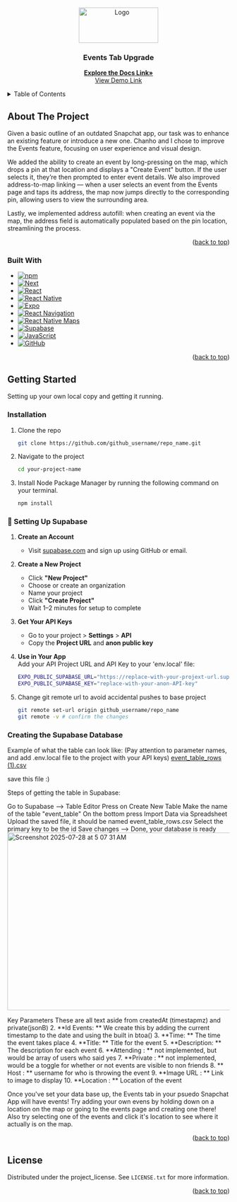 <a id="readme-top"></a>

<!-- PROJECT LOGO -->
<br />
<div align="center">
  <a href="https://github.com/github_username/repo_name">
    <img src="https://github.com/user-attachments/assets/f611c2d3-f026-4cc7-99eb-0b86610b4c8e" alt="Logo" width="180" height="80">
  </a>

<h3 align="center">Events Tab Upgrade</h3>

  <p align="center">
    <a href="https://github.com/github_username/repo_name"><strong>Explore the Docs Link»</strong></a>
    <br />
    <a href="https://github.com/github_username/repo_name">View Demo Link</a>
  </p>
</div>

<!-- TABLE OF CONTENTS -->
<details>
  <summary>Table of Contents</summary>
  <ol>
    <li>
      <a href="#about-the-project">About The Project</a>
      <ul>
        <li><a href="#built-with">Built With</a></li>
      </ul>
    </li>
    <li>
      <a href="#getting-started">Getting Started</a>
      <ul>
        <li><a href="#installation">Installation</a></li>
      </ul>
    </li>
    <li><a href="#license">License</a></li>
  </ol>
</details>

<!-- ABOUT THE PROJECT -->

## About The Project

Given a basic outline of an outdated Snapchat app, our task was to enhance an existing feature or introduce a new one. Chanho and I chose to improve the Events feature, focusing on user experience and visual design.

We added the ability to create an event by long-pressing on the map, which drops a pin at that location and displays a "Create Event" button. If the user selects it, they’re then prompted to enter event details. We also improved address-to-map linking — when a user selects an event from the Events page and taps its address, the map now jumps directly to the corresponding pin, allowing users to view the surrounding area.

Lastly, we implemented address autofill: when creating an event via the map, the address field is automatically populated based on the pin location, streamlining the process.

<p align="right">(<a href="#readme-top">back to top</a>)</p>

### Built With 

- [![npm][npm.js]][npm-url]
- [![Next][Next.js]][Next-url]
- [![React][React.js]][React-url]
- [![React Native][ReactNative.js]][ReactNative-url]
- [![Expo][Expo.js]][Expo-url]
- [![React Navigation][ReactNavigation.js]][ReactNavigation-url]
- [![React Native Maps][Maps.js]][Maps-url]
- [![Supabase][Supabase.js]][Supabase-url]
- [![JavaScript][JavaScript.js]][JavaScript-url]
- [![GitHub][GitHub.js]][GitHub-url]

<p align="right">(<a href="#readme-top">back to top</a>)</p>

<!-- GETTING STARTED -->

## Getting Started

Setting up your own local copy and getting it running. 

### Installation

1. Clone the repo
   ```sh
   git clone https://github.com/github_username/repo_name.git
   ```
2. Navigate to the project
   ```sh
   cd your-project-name
   ```
3. Install Node Package Manager by running the following command on your terminal.
   ```sh
   npm install
   ```

  ### 🚀 Setting Up Supabase

1. **Create an Account**  
   - Visit [supabase.com](https://supabase.com) and sign up using GitHub or email.

2. **Create a New Project**  
   - Click **"New Project"**  
   - Choose or create an organization
   - Name your project 
   - Click **"Create Project"**  
   - Wait 1–2 minutes for setup to complete

3. **Get Your API Keys**  
   - Go to your project > **Settings** > **API**  
   - Copy the **Project URL** and **anon public key**

4. **Use in Your App**  
   Add your API Project URL and API Key to your 'env.local' file:

   ```sh
   EXPO_PUBLIC_SUPABASE_URL="https://replace-with-your-projext-url.supabase.co"
   EXPO_PUBLIC_SUPABASE_KEY="replace-with-your-anon-API-key"
   ```
5. Change git remote url to avoid accidental pushes to base project
   ```sh
   git remote set-url origin github_username/repo_name
   git remote -v # confirm the changes
   ```
  ### Creating the Supabase Database

Example of what the table can look like:
(Pay attention to parameter names, and add .env.local file to the project with your API keys)
[event_table_rows (1).csv](https://github.com/user-attachments/files/21469176/event_table_rows.1.csv)

save this file :)

Steps of getting the table in Supabase:

Go to Supabase --> Table Editor
Press on Create New Table
Make the name of the table "event_table"
On the bottom press Import Data via Spreadsheet
Upload the saved file, it should be named event_table_rows.csv
Select the primary key to be the id
Save changes --> Done, your database is ready
<img width="1439" height="402" alt="Screenshot 2025-07-28 at 5 07 31 AM" src="https://github.com/user-attachments/assets/f515eeeb-e851-4c85-ab93-65295f04145b" />


Key Parameters These are all text aside from createdAt (timestapmz) and private(jsonB)
2. **Id Events: ** We create this by adding the current timestamp to the date and using the built in btoa()
3. **Time: ** The time the event takes place
4. **Title: ** Title for the event
5. **Description: ** The description for each event
6. **Attending : ** not implemented, but would be array of users who said yes
7. **Private : ** not implemented, would be a toggle for whether or not events are visible to non friends
8. ** Host : ** username for who is throwing the event
9. **Image URL : ** Link to image to display
10. **Location : ** Location of the event

Once you've set your data base up, the Events tab in your psuedo Snapchat App will have events!
Try adding your own evens by holding down on a location on the map or going to the events page and creating one there!
Also try selecting one of the events and click it's location to see where it actually is on the map.

<p align="right">(<a href="#readme-top">back to top</a>)</p>


<!-- LICENSE -->

## License

Distributed under the project_license. See `LICENSE.txt` for more information.

<p align="right">(<a href="#readme-top">back to top</a>)</p>

<!-- MARKDOWN LINKS & IMAGES -->
<!-- https://www.markdownguide.org/basic-syntax/#reference-style-links -->

[license-url]: https://github.com/github_username/repo_name/blob/master/LICENSE.txt
[linkedin-shield]: https://img.shields.io/badge/-LinkedIn-black.svg?style=for-the-badge&logo=linkedin&colorB=555
[linkedin-url]: https://linkedin.com/in/linkedin_username

[product-screenshot]: images/screenshot.png

[npm.js]: https://img.shields.io/badge/npm-CB3837?style=for-the-badge&logo=npm&logoColor=white
[npm-url]: https://www.npmjs.com/

[Next.js]: https://img.shields.io/badge/next.js-000000?style=for-the-badge&logo=nextdotjs&logoColor=white
[Next-url]: https://nextjs.org/

[React.js]: https://img.shields.io/badge/React-20232A?style=for-the-badge&logo=react&logoColor=61DAFB
[React-url]: https://reactjs.org/

[ReactNative.js]: https://img.shields.io/badge/React_Native-20232A?style=for-the-badge&logo=react&logoColor=61DAFB
[ReactNative-url]: https://reactnative.dev/

[Expo.js]: https://img.shields.io/badge/Expo-000020?style=for-the-badge&logo=expo&logoColor=white
[Expo-url]: https://expo.dev/

[ReactNavigation.js]: https://img.shields.io/badge/React_Navigation-000000?style=for-the-badge&logo=react-router&logoColor=white
[ReactNavigation-url]: https://reactnavigation.org/

[Maps.js]: https://img.shields.io/badge/React_Native_Maps-5C5CFF?style=for-the-badge&logo=googlemaps&logoColor=white
[Maps-url]: https://github.com/react-native-maps/react-native-maps

[Supabase.js]: https://img.shields.io/badge/Supabase-3ECF8E?style=for-the-badge&logo=supabase&logoColor=white
[Supabase-url]: https://supabase.com/

[JavaScript.js]: https://img.shields.io/badge/JavaScript-F7DF1E?style=for-the-badge&logo=javascript&logoColor=black
[JavaScript-url]: https://developer.mozilla.org/en-US/docs/Web/JavaScript

[GitHub.js]: https://img.shields.io/badge/GitHub-181717?style=for-the-badge&logo=github&logoColor=white
[GitHub-url]: https://github.com/
